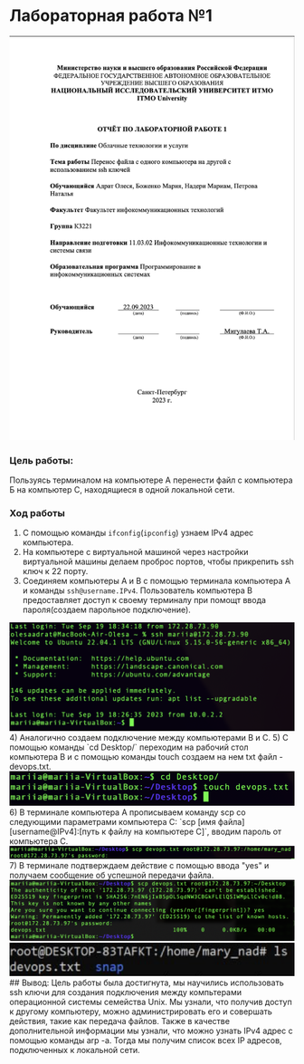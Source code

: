 # Лабораторная работа №1

<img src="/pics/titul.png" alt="Титульный лист">

### Цель работы: 
Пользуясь терминалом на компьютере А перенести файл с компьютера Б на компьютер С, находящиеся в одной локальной сети.


### Ход работы
1) С помощью команды `ifconfig`(`ipconfig`) узнаем IPv4 адрес компьютера. 
2) На компьютере с виртуальной машиной через настройки виртуальной машины делаем проброс портов, чтобы прикрепить ssh ключ к 22 порту.
3) Соединяем компьютеры А и В с помощью терминала компьютера А и команды `ssh@username.IPv4`. Пользователь компьютера В предоставляет доступ к своему терминалу при помощт ввода пароля(создаем парольное подключение).
<img src="/pics/1.png" alt="">
4) Аналогично создаем подключение между компьютерами В и С.
5) С помощью команды `cd Desktop/` переходим на рабочий стол компьютера В и с помощью команды touch создаем на нем txt файл - devops.txt.
<img src="/pics/2.png" alt="">
6) В терминале компьютера А прописываем команду scp со следующими параметрами компьютера С: `scp [имя файла] [username@IPv4]:[путь к файлу на компьютере С]`, вводим пароль от компьютера С.
<img src="/pics/3.png" alt="">
<img src="/pics/4.png" alt="">
7) В терминале подтверждаем действие с помощью ввода "yes" и получаем сообщение об успешной передачи файла.
<img src="/pics/5.png" alt="">
<img src="/pics/6.png" alt="">
## Вывод: 
Цель работы была достигнута, мы научились использовать ssh ключи для создания подключения между компьтерами операционной системы семейства Unix. Мы узнали, что получив доступ к другому компьютеру, можно администрировать его и совершать действия, такие как передача файлов. Также в качестве дополнительной информации мы узнали, что можно узнать IPv4 адрес c помощью команды arp -a. Тогда мы получим список всех IP адресов, подключенных к локальной сети.

